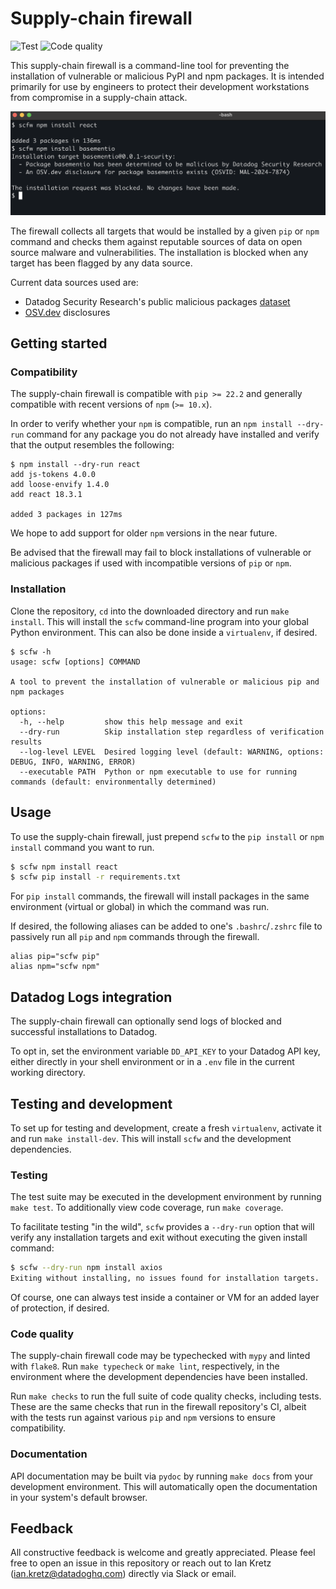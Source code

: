 # Supply-chain firewall

![Test](https://github.com/DataDog/supply-chain-firewall/actions/workflows/test.yaml/badge.svg)
![Code quality](https://github.com/DataDog/supply-chain-firewall/actions/workflows/code_quality.yaml/badge.svg)

This supply-chain firewall is a command-line tool for preventing the installation of vulnerable or malicious PyPI and npm packages.  It is intended primarily for use by engineers to protect their development workstations from compromise in a supply-chain attack.

![scfw demo usage](images/demo.png)

The firewall collects all targets that would be installed by a given `pip` or `npm` command and checks them against reputable sources of data on open source malware and vulnerabilities.  The installation is blocked when any target has been flagged by any data source.

Current data sources used are:

- Datadog Security Research's public malicious packages [dataset](https://github.com/DataDog/malicious-software-packages-dataset)
- [OSV.dev](https://osv.dev) disclosures

## Getting started

### Compatibility

The supply-chain firewall is compatible with `pip >= 22.2` and generally compatible with recent versions of `npm` (`>= 10.x`).

In order to verify whether your `npm` is compatible, run an `npm install --dry-run` command for any package you do not already have installed and verify that the output resembles the following:

```
$ npm install --dry-run react
add js-tokens 4.0.0
add loose-envify 1.4.0
add react 18.3.1

added 3 packages in 127ms
```

We hope to add support for older `npm` versions in the near future.

Be advised that the firewall may fail to block installations of vulnerable or malicious packages if used with incompatible versions of `pip` or `npm`.

### Installation

Clone the repository, `cd` into the downloaded directory and run `make install`.  This will install the `scfw` command-line program into your global Python environment.  This can also be done inside a `virtualenv`, if desired.

```
$ scfw -h
usage: scfw [options] COMMAND

A tool to prevent the installation of vulnerable or malicious pip and npm packages

options:
  -h, --help         show this help message and exit
  --dry-run          Skip installation step regardless of verification results
  --log-level LEVEL  Desired logging level (default: WARNING, options: DEBUG, INFO, WARNING, ERROR)
  --executable PATH  Python or npm executable to use for running commands (default: environmentally determined)
```

## Usage

To use the supply-chain firewall, just prepend `scfw` to the `pip install` or `npm install` command you want to run.

```bash
$ scfw npm install react
$ scfw pip install -r requirements.txt
```

For `pip install` commands, the firewall will install packages in the same environment (virtual or global) in which the command was run.

If desired, the following aliases can be added to one's `.bashrc`/`.zshrc` file to passively run all `pip` and `npm` commands through the firewall.

```
alias pip="scfw pip"
alias npm="scfw npm"
```

## Datadog Logs integration

The supply-chain firewall can optionally send logs of blocked and successful installations to Datadog.

To opt in, set the environment variable `DD_API_KEY` to your Datadog API key, either directly in your shell environment or in a `.env` file in the current working directory.

## Testing and development

To set up for testing and development, create a fresh `virtualenv`, activate it and run `make install-dev`.  This will install `scfw` and the development dependencies.

### Testing

The test suite may be executed in the development environment by running `make test`.  To additionally view code coverage, run `make coverage`.

To facilitate testing "in the wild", `scfw` provides a `--dry-run` option that will verify any installation targets and exit without executing the given install command:

```bash
$ scfw --dry-run npm install axios
Exiting without installing, no issues found for installation targets.
```

Of course, one can always test inside a container or VM for an added layer of protection, if desired.

### Code quality

The supply-chain firewall code may be typechecked with `mypy` and linted with `flake8`.  Run `make typecheck` or `make lint`, respectively, in the environment where the development dependencies have been installed.

Run `make checks` to run the full suite of code quality checks, including tests.  These are the same checks that run in the firewall repository's CI, albeit with the tests run against various `pip` and `npm` versions to ensure compatibility.

### Documentation

API documentation may be built via `pydoc` by running `make docs` from your development environment.  This will automatically open the documentation in your system's default browser.

## Feedback

All constructive feedback is welcome and greatly appreciated.  Please feel free to open an issue in this repository or reach out to Ian Kretz (ian.kretz@datadoghq.com) directly via Slack or email.
